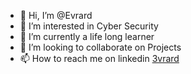 

- 👋 Hi, I’m @Evrard
- 👀 I’m interested in Cyber Security
- 🌱 I’m currently a life long learner 
- 💞️ I’m looking to collaborate on Projects
- 📫 How to reach me on linkedin [3vrard](https://www.linkedin.com/in/komi-sergio-hognaglo)


<!---
YoUrW1zArD/YoUrW1zArD is a ✨ special ✨ repository because its `README.md` (this file) appears on your GitHub profile.
You can click the Preview link to take a look at your changes.
--->
